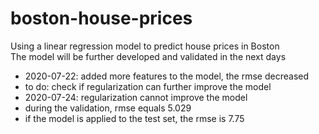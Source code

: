 # boston-house-prices
Using a linear regression model to predict house prices in Boston<br>
The model will be further developed and validated in the next days
* 2020-07-22: added more features to the model, the rmse decreased
* to do: check if regularization can further improve the model
* 2020-07-24: regularization cannot improve the model
* during the validation, rmse equals 5.029
* if the model is applied to the test set, the rmse is 7.75
